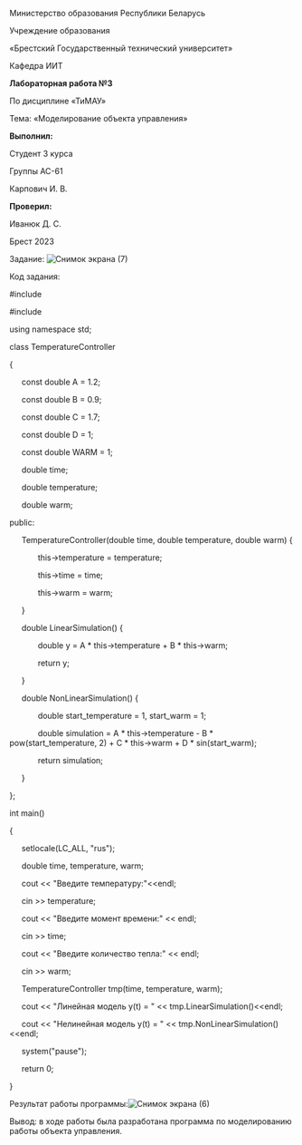 ﻿Министерство образования Республики Беларусь

Учреждение образования

«Брестский Государственный технический университет»

Кафедра ИИТ







**Лабораторная работа №3**

По дисциплине «ТиМАУ»

Тема: «Моделирование объекта управления»



**Выполнил:**

Студент 3 курса

Группы АС-61

Карпович И. В.

**Проверил:** 

Иванюк Д. С.







Брест 2023

Задание: ![](Aspose.Words.30de3b62-aae6-4e6e-9a92-f5a66f1e8be9.001.png "Снимок экрана (7)")

Код задания:

#include <iostream>

#include <cmath>

using namespace std;

class TemperatureController

{

`	`const double A = 1.2;

`	`const double B = 0.9;

`	`const double C = 1.7;

`	`const double D = 1;

`	`const double WARM = 1;

`	`double time;

`	`double temperature;

`	`double warm;



public:

`	`TemperatureController(double time, double temperature, double warm) {

`		`this->temperature = temperature;

`		`this->time = time;

`		`this->warm = warm;

`	`}

`	`double LinearSimulation() {

`		`double y = A \* this->temperature + B \* this->warm;

`		`return y;

`	`}

`	`double NonLinearSimulation() {

`		`double start\_temperature = 1, start\_warm = 1;

`		`double simulation = A \* this->temperature - B \* pow(start\_temperature, 2) + C \* this->warm + D \* sin(start\_warm);

`		`return simulation;

`	`}

};

int main()

{

`	`setlocale(LC\_ALL, "rus");

`	`double time, temperature, warm;

`	`cout << "Введите температуру:"<<endl;

`	`cin >> temperature;

`	`cout << "Введите момент времени:" << endl;

`	`cin >> time;

`	`cout << "Введите количество тепла:" << endl;

`	`cin >> warm;

`	`TemperatureController tmp(time, temperature, warm);

`	`cout << "Линейная модель y(t) = " << tmp.LinearSimulation()<<endl;

`	`cout << "Нелинейная модель y(t) = " << tmp.NonLinearSimulation()<<endl;

`	`system("pause");

`	`return 0;

}






Результат работы программы:![](Aspose.Words.30de3b62-aae6-4e6e-9a92-f5a66f1e8be9.002.png "Снимок экрана (6)")

Вывод: в ходе работы была разработана программа по моделированию работы объекта управления.


